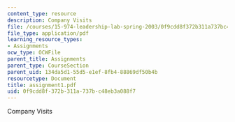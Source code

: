 ```yaml
---
content_type: resource
description: Company Visits
file: /courses/15-974-leadership-lab-spring-2003/0f9cdd8f372b311a737bc48eb3a088f7_assignment1.pdf
file_type: application/pdf
learning_resource_types:
- Assignments
ocw_type: OCWFile
parent_title: Assignments
parent_type: CourseSection
parent_uid: 134da5d1-55d5-e1ef-8fb4-88869df50b4b
resourcetype: Document
title: assignment1.pdf
uid: 0f9cdd8f-372b-311a-737b-c48eb3a088f7
---
```

Company Visits

